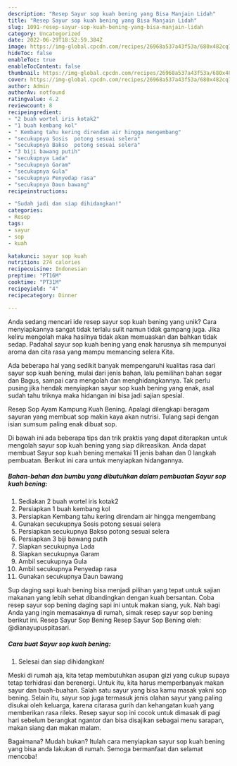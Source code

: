 ```yaml
---
description: "Resep Sayur sop kuah bening yang Bisa Manjain Lidah"
title: "Resep Sayur sop kuah bening yang Bisa Manjain Lidah"
slug: 1091-resep-sayur-sop-kuah-bening-yang-bisa-manjain-lidah
category: Uncategorized
date: 2022-06-29T18:52:59.384Z
image: https://img-global.cpcdn.com/recipes/26968a537a43f53a/680x482cq70/sayur-sop-kuah-bening-foto-resep-utama.jpg
hideToc: false
enableToc: true
enableTocContent: false
thumbnail: https://img-global.cpcdn.com/recipes/26968a537a43f53a/680x482cq70/sayur-sop-kuah-bening-foto-resep-utama.jpg
cover: https://img-global.cpcdn.com/recipes/26968a537a43f53a/680x482cq70/sayur-sop-kuah-bening-foto-resep-utama.jpg
author: Admin
authorAv: notfound
ratingvalue: 4.2
reviewcount: 8
recipeingredient:
- "2 buah wortel iris kotak2"
- "1 buah kembang kol"
- " Kembang tahu kering direndam air hingga mengembang"
- "secukupnya Sosis  potong sesuai selera"
- "secukupnya Bakso  potong sesuai selera"
- "3 biji bawang putih"
- "secukupnya Lada"
- "secukupnya Garam"
- "secukupnya Gula"
- "secukupnya Penyedap rasa"
- "secukupnya Daun bawang"
recipeinstructions:

- "Sudah jadi dan siap dihidangkan!"
categories:
- Resep
tags:
- sayur
- sop
- kuah

katakunci: sayur sop kuah 
nutrition: 274 calories
recipecuisine: Indonesian
preptime: "PT16M"
cooktime: "PT31M"
recipeyield: "4"
recipecategory: Dinner

---
```





Anda sedang mencari ide resep sayur sop kuah bening yang unik? Cara menyiapkannya sangat tidak terlalu sulit namun tidak gampang juga. Jika keliru mengolah maka hasilnya tidak akan memuaskan dan bahkan tidak sedap. Padahal sayur sop kuah bening yang enak harusnya sih mempunyai aroma dan cita rasa yang mampu memancing selera Kita.





Ada beberapa hal yang sedikit banyak mempengaruhi kualitas rasa dari sayur sop kuah bening, mulai dari jenis bahan, lalu pemilihan bahan segar dan Bagus, sampai cara mengolah dan menghidangkannya. Tak perlu pusing jika hendak menyiapkan sayur sop kuah bening yang enak,      asal sudah tahu triknya maka hidangan ini bisa jadi sajian spesial.














Resep Sop Ayam Kampung Kuah Bening. Apalagi dilengkapi beragam sayuran yang membuat sop makin kaya akan nutrisi. Tulang sapi dengan isian sumsum paling enak dibuat sop.






Di bawah ini ada beberapa tips dan trik praktis yang dapat diterapkan untuk mengolah sayur sop kuah bening yang siap dikreasikan. Anda dapat membuat Sayur sop kuah bening memakai 11 jenis bahan dan 0 langkah pembuatan. Berikut ini cara untuk menyiapkan hidangannya.

<!--inarticleads1-->

##### Bahan-bahan dan bumbu yang dibutuhkan dalam pembuatan Sayur sop kuah bening:

1. Sediakan 2 buah wortel iris kotak2
1. Persiapkan 1 buah kembang kol
1. Persiapkan  Kembang tahu kering direndam air hingga mengembang
1. Gunakan secukupnya Sosis  potong sesuai selera
1. Persiapkan secukupnya Bakso  potong sesuai selera
1. Persiapkan 3 biji bawang putih
1. Siapkan secukupnya Lada
1. Siapkan secukupnya Garam
1. Ambil secukupnya Gula
1. Ambil secukupnya Penyedap rasa
1. Gunakan secukupnya Daun bawang


Sup daging sapi kuah bening bisa menjadi pilihan yang tepat untuk sajian makanan yang lebih sehat dibandingkan dengan kuah bersantan. Coba resep sayur sop bening daging sapi ini untuk makan siang, yuk. Nah bagi Anda yang ingin memasaknya di rumah, simak resep sayur sop bening berikut ini. Resep Sayur Sop Bening Resep Sayur Sop Bening oleh: @dianayupuspitasari. 

<!--inarticleads2-->

##### Cara buat Sayur sop kuah bening:


1. Selesai dan siap dihidangkan!

Meski di rumah aja, kita tetap membutuhkan asupan gizi yang cukup supaya tetap terhidrasi dan berenergi. Untuk itu, kita harus memperbanyak makan sayur dan buah-buahan. Salah satu sayur yang bisa kamu masak yakni sop bening. Selain itu, sayur sop juga termasuk jenis olahan sayur yang paling disukai oleh keluarga, karena citarasa gurih dan kehangatan kuah yang memberikan rasa rileks. Resep sayur sop ini cocok untuk dimasak di pagi hari sebelum berangkat ngantor dan bisa disajikan sebagai menu sarapan, makan siang dan makan malam. 

Bagaimana? Mudah bukan? Itulah cara menyiapkan sayur sop kuah bening yang bisa anda lakukan di rumah. Semoga bermanfaat dan selamat mencoba!

